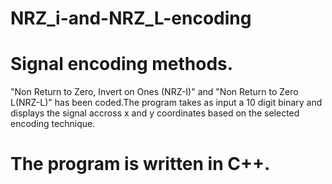 # NRZ_i-and-NRZ_L-encoding
# Signal encoding methods.

"Non Return to Zero, Invert on Ones (NRZ-I)" and "Non Return to Zero L(NRZ-L)" has been coded.The program takes as input a 10 digit binary and displays the signal accross x and y coordinates based on the selected encoding technique.
# The program is written in C++.
